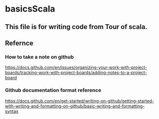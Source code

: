 # basicsScala
## This file is for writing code from Tour of scala.

## Refernce

### How to take a note on github 
https://docs.github.com/en/issues/organizing-your-work-with-project-boards/tracking-work-with-project-boards/adding-notes-to-a-project-board

### Github documentation format reference 
https://docs.github.com/en/get-started/writing-on-github/getting-started-with-writing-and-formatting-on-github/basic-writing-and-formatting-syntax
